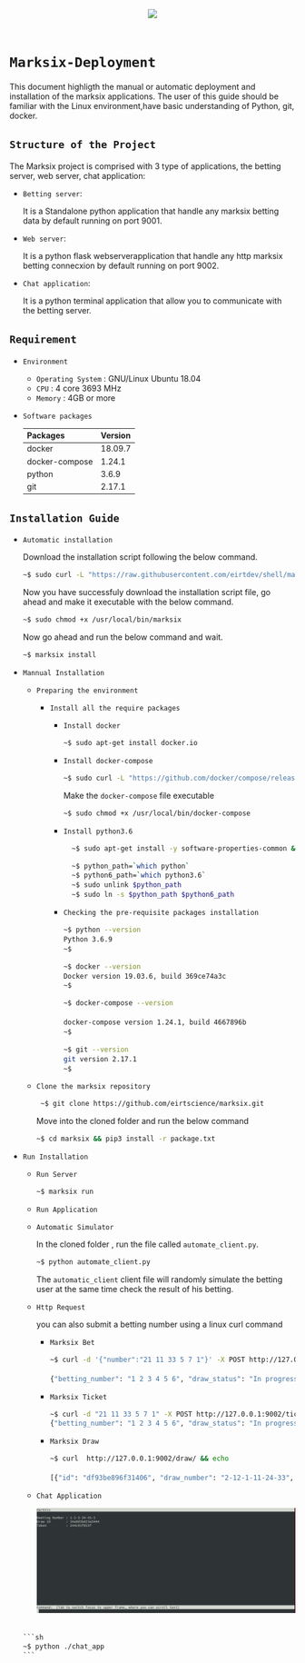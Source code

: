 
<div align="center" style="">

  <img src="https://encrypted-tbn0.gstatic.com/images?q=tbn:ANd9GcQIE1D67CNstDLqGPwAPiz6mo6RPeOsG9gEsGAwkQB0-mrfzx2z&s"><br><br>
</div>

# `Marksix-Deployment`

This document highligth the manual or automatic deployment and installation of the marksix applications. The user of this guide should be familiar with the Linux environment,have basic understanding of Python, git, docker. 


## `Structure of the Project`
The Marksix project is comprised with 3 type of applications, the betting server, web server, chat application:

  - `Betting server`:

     It is a Standalone python application that handle any marksix betting data by default running on port 9001.


  - `Web server`:

    It is a python flask webserverapplication that handle any http marksix betting connecxion by default running on port 9002.

  - `Chat application`:

    It is a python terminal application that allow you to communicate with the betting server. 

     


## `Requirement`

- `Environment`
  - `Operating System` : GNU/Linux Ubuntu 18.04
  - `CPU`              : 4 core 3693 MHz
  - `Memory`           : 4GB or more

- `Software packages`

  | **Packages** | **Version** |
  |:-------------|:--------------------------------|
  | docker       | 18.09.7                         |
  | docker-compose   | 1.24.1                    |
  | python   | 3.6.9             |
  | git      | 2.17.1 |




## `Installation Guide`


  - `Automatic installation`

    Download the installation script following the below command.
    ```sh
    ~$ sudo curl -L "https://raw.githubusercontent.com/eirtdev/shell/master/marksix" -o /usr/local/bin/marksix
    ```
    Now you have successfuly download the installation script file, go ahead and make it executable with the below command.

    ```sh
    ~$ sudo chmod +x /usr/local/bin/marksix
    ```


    Now go ahead and run the below command and wait.

    ```sh
    ~$ marksix install
    ```

  - `Mannual Installation`

    - `Preparing the environment`

      - `Install all the require packages`

        - `Install docker`
            ```sh
            ~$ sudo apt-get install docker.io
            ```

        - `Install docker-compose`
            ```sh
            ~$ sudo curl -L "https://github.com/docker/compose/releases/download/1.24.1/docker-compose-$(uname -s)-$(uname -m)" -o /usr/local/bin/docker-compose
            ```
            Make the `docker-compose` file executable

            ```sh
            ~$ sudo chmod +x /usr/local/bin/docker-compose
            ```

        - `Install python3.6`

            ```sh
              ~$ sudo apt-get install -y software-properties-common && sudo add-apt-repository ppa:deadsnakes/ppa && sudo apt-get update && sudo apt-get install -y python3.6 && sudo apt-get install -y python3-pip
            ```
            ```sh
              ~$ python_path=`which python`
              ~$ python6_path=`which python3.6`
              ~$ sudo unlink $python_path
              ~$ sudo ln -s $python_path $python6_path
            ```

        - `Checking the pre-requisite packages installation`
          
            ```sh
            ~$ python --version
            Python 3.6.9
            ~$
            ```

            ```sh
            ~$ docker --version
            Docker version 19.03.6, build 369ce74a3c
            ~$
            ```

            ```sh
            ~$ docker-compose --version

            docker-compose version 1.24.1, build 4667896b
            ~$
            ```

            ```sh
            ~$ git --version
            git version 2.17.1
            ~$
            ```

    - `Clone the marksix repository`

      ```sh
       ~$ git clone https://github.com/eirtscience/marksix.git
      ```

      Move into the cloned folder and run the below command

      ```sh
      ~$ cd marksix && pip3 install -r package.txt
      ```

  - `Run Installation`

     - `Run Server`

        ```sh
        ~$ marksix run
        ```

     - `Run Application`


     - `Automatic Simulator`

        In the cloned folder , run the file called `automate_client.py`.

        ```sh
        ~$ python automate_client.py
        ```
        The `automatic_client` client file will randomly simulate the betting user at the same time check the result of his betting.

     - `Http Request`

        you can also submit a betting number using a linux curl command

        - `Marksix Bet`

          ```sh
          ~$ curl -d '{"number":"21 11 33 5 7 1"}' -X POST http://127.0.0.1:9002/bet/ && echo

          {"betting_number": "1 2 3 4 5 6", "draw_status": "In progress", "token": "bb989f353fc", "draw_id": "1e28c17a7c1b4e2", "time_before_draw": 98}

          ```

        - `Marksix Ticket`

          ```sh
          ~$ curl -d "21 11 33 5 7 1" -X POST http://127.0.0.1:9002/ticket/
          {"betting_number": "1 2 3 4 5 6", "draw_status": "In progress", "token": "bb989f353fc", "draw_id": "1e28c17a7c1b4e2", "time_before_draw": 20}
          ```

        - `Marksix Draw`

          ```sh
          ~$ curl  http://127.0.0.1:9002/draw/ && echo

          [{"id": "df93be896f31406", "draw_number": "2-12-1-11-24-33", "special_number": 35, "date": "2020/07/21 15:40", "prize": "No winner"}, {"id": "e1365431b302471", "draw_number": "24-35-18-11-34-14", "special_number": 17, "date": "2020/07/21 15:40", "prize": "No winner"}]
          ```

    - `Chat Application`


      <div align="center" style="">
        <img src="doc/images/chat.png"><br><br>
     </div>

        ```sh
        ~$ python ./chat_app
        ```


